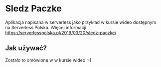 # Sledz Paczke

Aplikacja napisana w serverless jako przykład w kursie wideo dostępnym na Serverless Polska.
Więcej informacji https://serverlesspolska.pl/2019/03/20/sledz-paczke/


## Jak używać?

Zostało to omówione w w kursie wideo :-)

